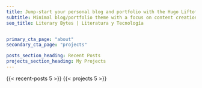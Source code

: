 ```yaml
---
title: Jump-start your personal blog and portfolio with the Hugo Liftoff theme.
subtitle: Minimal blog/portfolio theme with a focus on content creation and SEO best practices. An ideal choice for technical users jump-starting a personal brand.
seo_title: Literary Bytes | Literatura y Tecnología


primary_cta_page: "about"
secondary_cta_page: "projects"

posts_section_heading: Recent Posts
projects_section_heading: My Projects
---
```


{{< recent-posts 5 >}}
{{< projects 5 >}}

